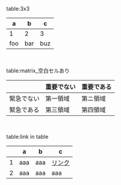 table:3x3

| a | b | c |
| --- | --- | --- |
| 1 | 2 | 3 |
| foo | bar | buz |

<br>

table:matrix_空白セルあり

|  | 重要でない | 重要である |
| --- | --- | --- |
| 緊急でない | 第一領域 | 第ニ領域 |
| 緊急である | 第三領域 | 第四領域 |


<br>

table:link in table

|  | a | b | c |
| --- | --- | --- | --- |
| 1 | aaa | aaa | [リンク](リンク.md) |
| 2 | aaa | aaa | aaa |

<br>

